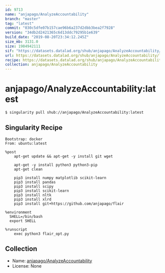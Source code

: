 ```yaml
---
id: 9713
name: "anjapago/AnalyzeAccountability"
branch: "master"
tag: "latest"
commit: "030c5dfe07b157cae96b6a237d2dbb3bea2f7928"
version: "34db2d2421365c6d13ddc79295b1e639"
build_date: "2019-08-20T23:34:12.245Z"
size_mb: 3131.0
size: 1984942111
sif: "https://datasets.datalad.org/shub/anjapago/AnalyzeAccountability/latest/2019-08-20-030c5dfe-34db2d24/34db2d2421365c6d13ddc79295b1e639.sif"
url: https://datasets.datalad.org/shub/anjapago/AnalyzeAccountability/latest/2019-08-20-030c5dfe-34db2d24/
recipe: https://datasets.datalad.org/shub/anjapago/AnalyzeAccountability/latest/2019-08-20-030c5dfe-34db2d24/Singularity
collection: anjapago/AnalyzeAccountability
---
```


# anjapago/AnalyzeAccountability:latest

```bash
$ singularity pull shub://anjapago/AnalyzeAccountability:latest
```

## Singularity Recipe

```singularity
Bootstrap: docker
From: ubuntu:latest

%post
    apt-get update && apt-get -y install git wget

    apt-get -y install python3 python3-pip
    apt-get clean

    pip3 install numpy matplotlib scikit-learn
    pip3 install pandas
    pip3 install scipy
    pip3 install scikit-learn
    pip3 install nltk
    pip3 install xlrd
    pip3 install git+https://github.com/anjapago/flair

%environment
  SHELL=/bin/bash
  export SHELL

%runscript
    exec python3 flair_opt.py
```

## Collection

 - Name: [anjapago/AnalyzeAccountability](https://github.com/anjapago/AnalyzeAccountability)
 - License: None

